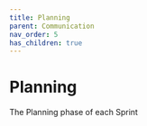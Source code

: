 ```yaml
---
title: Planning
parent: Communication
nav_order: 5
has_children: true
---
```

# Planning 
The Planning phase of each Sprint